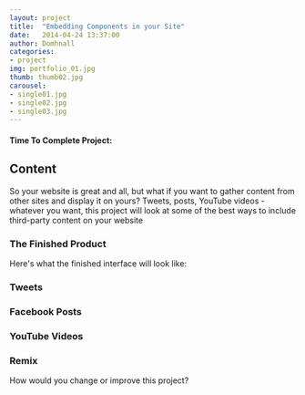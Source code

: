 ```yaml
---
layout: project
title:  "Embedding Components in your Site"
date:   2014-04-24 13:37:00
author: Domhnall
categories:
- project
img: portfolio_01.jpg
thumb: thumb02.jpg
carousel:
- single01.jpg
- single02.jpg
- single03.jpg
---
```

#### Time To Complete Project: 

## Content
So your website is great and all, but what if you want to gather content from other sites and display it on yours? Tweets, posts, YouTube videos - whatever you want, this project will look at some of the best ways to include third-party content on your website

### The Finished Product
Here's what the finished interface will look like:

### Tweets

### Facebook Posts

### YouTube Videos

### Remix
How would you change or improve this project?